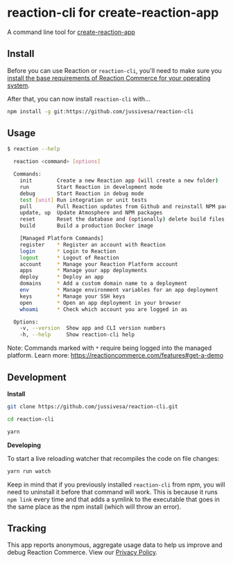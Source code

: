 # reaction-cli for create-reaction-app

A command line tool for [create-reaction-app](https://github.com/jussivesa/create-reaction-app)

## Install

Before you can use Reaction or `reaction-cli`, you'll need to make sure you [install the base requirements of Reaction Commerce for your operating system](https://docs.reactioncommerce.com/reaction-docs/master/requirements).

After that, you can now install `reaction-cli` with...

```sh
npm install -g git:https://github.com/jussivesa/reaction-cli
```

## Usage

```sh
$ reaction --help

  reaction <command> [options]

  Commands:
    init        Create a new Reaction app (will create a new folder)
    run         Start Reaction in development mode
    debug       Start Reaction in debug mode
    test [unit] Run integration or unit tests
    pull        Pull Reaction updates from Github and reinstall NPM packages
    update, up  Update Atmosphere and NPM packages
    reset       Reset the database and (optionally) delete build files
    build       Build a production Docker image

    [Managed Platform Commands]
    register    * Register an account with Reaction
    login       * Login to Reaction
    logout      * Logout of Reaction
    account     * Manage your Reaction Platform account
    apps        * Manage your app deployments
    deploy      * Deploy an app
    domains     * Add a custom domain name to a deployment
    env         * Manage environment variables for an app deployment
    keys        * Manage your SSH keys
    open        * Open an app deployment in your browser
    whoami      * Check which account you are logged in as

  Options:
    -v, --version  Show app and CLI version numbers
    -h, --help     Show reaction-cli help
```

Note: Commands marked with `*` require being logged into the managed platform. Learn more: https://reactioncommerce.com/features#get-a-demo

## Development

**Install**

```sh
git clone https://github.com/jussivesa/reaction-cli.git

cd reaction-cli

yarn
```

**Developing**

To start a live reloading watcher that recompiles the code on file changes:

```sh
yarn run watch
```

Keep in mind that if you previously installed `reaction-cli` from npm, you will need to uninstall it before that command will work.  This is because it runs `npm link` every time and that adds a symlink to the executable that goes in the same place as the npm install (which will throw an error).

## Tracking

This app reports anonymous, aggregate usage data to help us improve and debug Reaction Commerce. View our [Privacy Policy](https://reactioncommerce.com/legal/privacy).
